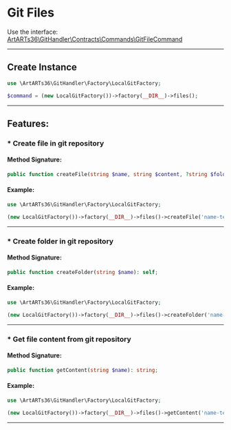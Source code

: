 # Git Files

Use the interface: [ArtARTs36\GitHandler\Contracts\Commands\GitFileCommand](../src/Contracts/Commands/GitFileCommand.php)

---

## Create Instance

```php
use \ArtARTs36\GitHandler\Factory\LocalGitFactory;

$command = (new LocalGitFactory())->factory(__DIR__)->files();
```

---

## Features:

### * Create file in git repository

#### Method Signature:

```php
public function createFile(string $name, string $content, ?string $folder): string;
```

#### Example:

```php
use \ArtARTs36\GitHandler\Factory\LocalGitFactory;

(new LocalGitFactory())->factory(__DIR__)->files()->createFile('name-test', 'content-test', 'folder-test');
```

---
### * Create folder in git repository

#### Method Signature:

```php
public function createFolder(string $name): self;
```

#### Example:

```php
use \ArtARTs36\GitHandler\Factory\LocalGitFactory;

(new LocalGitFactory())->factory(__DIR__)->files()->createFolder('name-test');
```

---
### * Get file content from git repository

#### Method Signature:

```php
public function getContent(string $name): string;
```

#### Example:

```php
use \ArtARTs36\GitHandler\Factory\LocalGitFactory;

(new LocalGitFactory())->factory(__DIR__)->files()->getContent('name-test');
```

---
